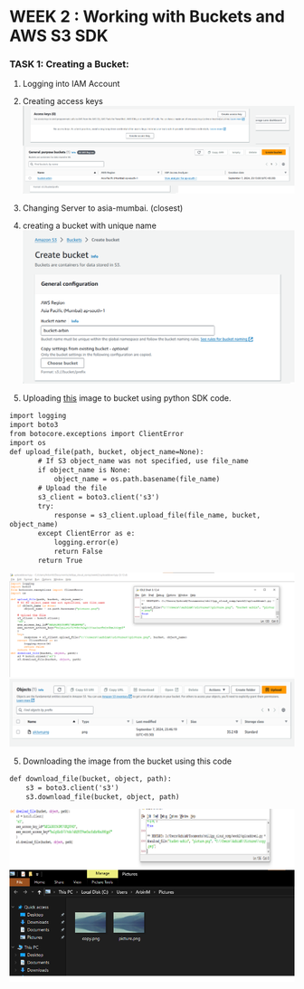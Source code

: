 # WEEK 2 : Working with Buckets and AWS S3 SDK

### TASK 1: Creating a Bucket:
1. Logging into IAM Account
2. Creating access keys     
![creating keys](0.png)
4. Changing Server to asia-mumbai. (closest)
5. creating a bucket with unique name       
![1](1.png)   

4. Uploading [this](https://images.ctfassets.net/hrltx12pl8hq/4f6DfV5DbqaQUSw0uo0mWi/6fbcf889bdef65c5b92ffee86b13fc44/shutterstock_376532611.jpg?fit=fill&w=600&h=400) image to bucket using python SDK code.    

 ```
import logging
import boto3
from botocore.exceptions import ClientError
import os
def upload_file(path, bucket, object_name=None):
        # If S3 object_name was not specified, use file_name
        if object_name is None:
            object_name = os.path.basename(file_name)
        # Upload the file
        s3_client = boto3.client('s3')
        try:
            response = s3_client.upload_file(file_name, bucket, object_name)
        except ClientError as e:
            logging.error(e)
            return False
        return True
```
![code-idle](3.png)      
![uploaded](4.png)

5. Downloading the image from the bucket using this code        
```
def download_file(bucket, object, path):
    s3 = boto3.client('s3')
    s3.download_file(bucket, object, path)
```      
![code](5.png)     
![downloaded](6.png)    

